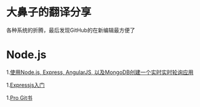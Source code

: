 大鼻子的翻译分享
=================

各种系统的折腾，最后发现GitHub的在新编辑最方便了

# Node.js

1.[使用Node.js, Express, AngularJS, 以及MongoDB创建一个实时实时轮询应用](https://github.com/wohugb/learn/wiki/%E4%BD%BF%E7%94%A8Node.js,-Express,-AngularJS,-%E4%BB%A5%E5%8F%8AMongoDB%E5%88%9B%E5%BB%BA%E4%B8%80%E4%B8%AA%E5%AE%9E%E6%97%B6%E5%AE%9E%E6%97%B6%E8%BD%AE%E8%AF%A2%E5%BA%94%E7%94%A8)

1.[Expressjs入门](https://github.com/wohugb/learn/wiki/Expressjs%E5%85%A5%E9%97%A8)

1.[Pro Git书](http://git-scm.com/book/zh)
